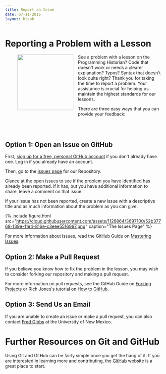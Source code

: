 ```yaml
---
title: Report an Issue
date: 07-11-2015
layout: blank
---
```


# Reporting a Problem with a Lesson
<figure>
	<img src="../images/reader-sm.png" width="180px" style="float: left; margin-right: 15px; margin-bottom: 15px;" />
</figure>
See a problem with a lesson on the Programming Historian? Code that doesn't work or needs a clearer explanation? Typos? Syntax that doesn't look quite right? Thank you for taking the time to report a problem. Your assistance is crucial for helping us maintain the highest standards for our lessons.

There are three easy ways that you can provide your feedback:

<br/> <br/>

## Option 1: Open an Issue on GitHub

First, [sign up for a free, personal GitHub account](https://help.github.com/articles/signing-up-for-a-new-github-account) if you don't already have one. Log in if you already have an account.

Then, go to the [issues page](https://github.com/programminghistorian/jekyll/issues?state=open) for our Repository. 

Glance at the open issues to see if the problem you have identified has already been reported. If it has, but you have additional information to share, leave a comment on that issue.

If your issue has not been reported, create a new issue with a descriptive title and as much information about the problem as you can give. 

{% include figure.html src="https://cloud.githubusercontent.com/assets/1126864/3697100/52b37768-139e-11e4-816e-c3eee5516997.png" caption="The Issues Page" %}

For more information about issues, read the GitHub Guide on [Mastering Issues](https://guides.github.com/features/issues/).

## Option 2: Make a Pull Request

If you believe you know how to fix the problem in the lesson, you may wish to consider forking our repository and making a pull request.

For more information on pull requests, see the GitHub Guide on [Forking Projects](https://guides.github.com/activities/forking/) or Rich Jones's tutorial on [How to GitHub](https://gun.io/blog/how-to-github-fork-branch-and-pull-request/).

## Option 3: Send Us an Email

If you are unable to create an issue or make a pull request, you can also contact <a href="mailto:fwgibbs@gmail.com">Fred Gibbs</a> at the University of New Mexico.

# Further Resources on Git and GitHub

Using Git and GitHub can be fairly simple once you get the hang of it.  If you are interested in learning more and contributing, the [GitHub](https://help.github.com/articles/good-resources-for-learning-git-and-github/) website is a great place to start.
